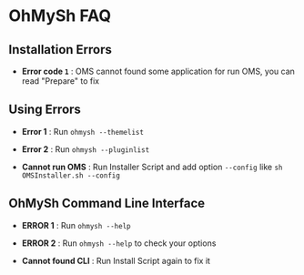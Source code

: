 # OhMySh FAQ

## Installation Errors

- **Error code `1`** : OMS cannot found some application for run OMS, you can read "Prepare" to fix

## Using Errors

- **Error 1** : Run `ohmysh --themelist`
- **Error 2** : Run `ohmysh --pluginlist`

- **Cannot run OMS** : Run Installer Script and add option `--config` like `sh OMSInstaller.sh --config`

## OhMySh Command Line Interface

- **ERROR 1** : Run `ohmysh --help`
- **ERROR 2** : Run `ohmysh --help` to check your options

- **Cannot found CLI** : Run Install Script again to fix it

